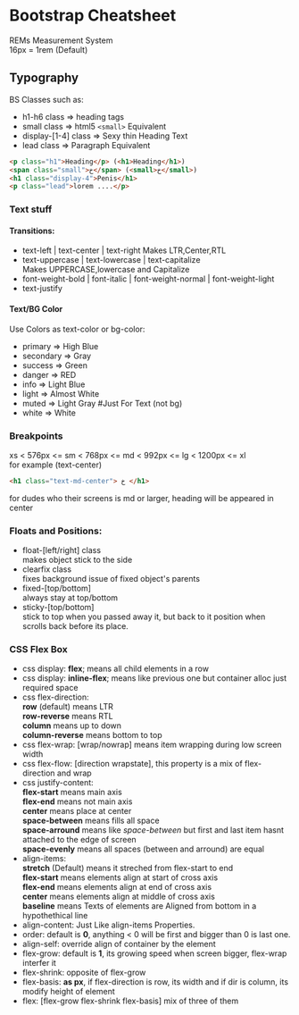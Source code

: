 # Bootstrap Cheatsheet

REMs Measurement System<br/>
16px = 1rem (Default)

## Typography
BS Classes such as:
- h1-h6 class => heading tags
- small class => html5 ```<small>``` Equivalent
- display-[1-4] class => Sexy thin Heading Text
- lead class => Paragraph Equivalent
```html
<p class="h1">Heading</p> (<h1>Heading</h1>)
<span class="small">خ</span> (<small>خ</small>)
<h1 class="display-4">Penis</h1>
<p class="lead">lorem ....</p>
```
### Text stuff
#### Transitions:
- text-left | text-center | text-right
Makes LTR,Center,RTL
- text-uppercase | text-lowercase | text-capitalize <br/>
Makes UPPERCASE,lowercase and Capitalize
- font-weight-bold | font-italic | font-weight-normal | font-weight-light
- text-justify

#### Text/BG Color
Use Colors as text-color or bg-color:<br/>

- primary => High Blue
- secondary => Gray
- success => Green
- danger => RED
- info => Light Blue
- light => Almost White
- muted => Light Gray #Just For Text (not bg)
- white => White

### Breakpoints
xs < 576px <= sm < 768px <= md < 992px <= lg < 1200px <= xl <br/>
for example (text-center)
```html
<h1 class="text-md-center"> خ </h1>
```
for dudes who their screens is md or larger, heading will be appeared in center

### Floats and Positions:
- float-[left/right] class<br/>
makes object stick to the side
- clearfix class <br/>
fixes background issue of fixed object's parents
- fixed-[top/bottom] <br/>
always stay at top/bottom
- sticky-[top/bottom] <br/>
stick to top when you passed away it, but back to it position when scrolls back before its place.

### CSS Flex Box
- css display: **flex**; means all child elements in a row
- css display: **inline-flex**; means like previous one but container alloc just required space
- css flex-direction:<br/>
    **row** (default) means LTR <br/>
    **row-reverse** means RTL <br/>
    **column** means up to down <br/>
    **column-reverse** means bottom to top <br/>
- css flex-wrap: [wrap/nowrap] means item wrapping during low screen width
- css flex-flow: [direction wrapstate], this property is a mix of flex-direction and wrap
- css justify-content: <br/>
        **flex-start** means main axis <br/>
        **flex-end** means not main axis<br/>
        **center** means place at center<br/>
        **space-between** means fills all space <br/>
        **space-arround** means like *space-between* but first and last item hasnt attached to the edge of screen<br/>
        **space-evenly** means all spaces (between and arround) are equal  <br/>
 - align-items:<br/>
        **stretch** (Default) means it streched from flex-start to end <br/>
        **flex-start** means elements align at start of cross axis <br/>
        **flex-end** means elements align at end of cross axis <br/>
        **center** means elements align at middle of cross axis <br/>
        **baseline** means Texts of elements are Aligned from bottom in a hypothethical line <br/>
 - align-content: Just Like align-items Properties.
 - order: default is **0**, anything < 0 will be first and bigger than 0 is last one.
 - align-self: override align of container by the element
 - flex-grow: default is **1**, its growing speed when screen bigger, flex-wrap interfer it
 - flex-shrink: opposite of flex-grow
 - flex-basis: **as px**, if flex-direction is row, its width and if dir is column, its modify height of element
 - flex: [flex-grow flex-shrink flex-basis] mix of three of them